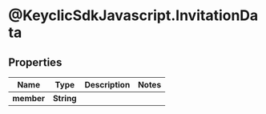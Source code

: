 # @KeyclicSdkJavascript.InvitationData

## Properties
Name | Type | Description | Notes
------------ | ------------- | ------------- | -------------
**member** | **String** |  | 


